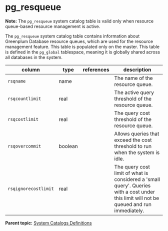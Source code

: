 # pg\_resqueue 

**Note:** The `pg_resqueue` system catalog table is valid only when resource queue-based resource management is active.

The `pg_resqueue` system catalog table contains information about Greenplum Database resource queues, which are used for the resource management feature. This table is populated only on the master. This table is defined in the `pg_global` tablespace, meaning it is globally shared across all databases in the system.

|column|type|references|description|
|------|----|----------|-----------|
|`rsqname`|name| |The name of the resource queue.|
|`rsqcountlimit`|real| |The active query threshold of the resource queue.|
|`rsqcostlimit`|real| |The query cost threshold of the resource queue.|
|`rsqovercommit`|boolean| |Allows queries that exceed the cost threshold to run when the system is idle.|
|`rsqignorecostlimit`|real| |The query cost limit of what is considered a 'small query'. Queries with a cost under this limit will not be queued and run immediately.|

**Parent topic:** [System Catalogs Definitions](../system_catalogs/catalog_ref-html.html)

